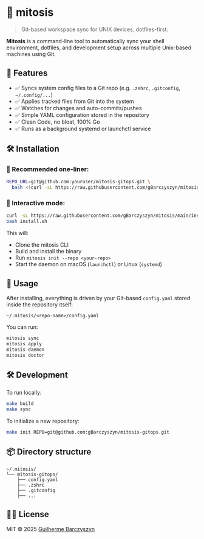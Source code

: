 # 🧬 mitosis

> Git-based workspace sync for UNIX devices, dotfiles-first.

**Mitosis** is a command-line tool to automatically sync your shell environment, dotfiles, and development setup across multiple Unix-based machines using Git.

## 🚀 Features

- ✅ Syncs system config files to a Git repo (e.g. `.zshrc`, `.gitconfig`, `~/.config/...`)
- ✅ Applies tracked files from Git into the system
- ✅ Watches for changes and auto-commits/pushes
- ✅ Simple YAML configuration stored in the repository
- ✅ Clean Code, no bloat, 100% Go
- ✅ Runs as a background systemd or launchctl service

## 🛠 Installation

### 🔹 Recommended one-liner:

```bash
REPO_URL=git@github.com:youruser/mitosis-gitops.git \
  bash <(curl -sL https://raw.githubusercontent.com/gBarczyszyn/mitosis/main/install.sh)
```

### 🔹 Interactive mode:

```bash
curl -sL https://raw.githubusercontent.com/gBarczyszyn/mitosis/main/install.sh -o install.sh
bash install.sh
```

This will:
- Clone the mitosis CLI
- Build and install the binary
- Run `mitosis init --repo <your-repo>`
- Start the daemon on macOS (`launchctl`) or Linux (`systemd`)

## 🧬 Usage

After installing, everything is driven by your Git-based `config.yaml` stored inside the repository itself:

```
~/.mitosis/<repo-name>/config.yaml
```

You can run:

```bash
mitosis sync
mitosis apply
mitosis daemon
mitosis doctor
```

## 🛠 Development

To run locally:

```bash
make build
make sync
```

To initialize a new repository:

```bash
make init REPO=git@github.com:gBarczyszyn/mitosis-gitops.git
```

## 📦 Directory structure

```
~/.mitosis/
└── mitosis-gitops/
    ├── config.yaml
    ├── .zshrc
    ├── .gitconfig
    ├── ...
```

## 🧑‍💻 License

MIT © 2025 [Guilherme Barczyszyn](https://github.com/gBarczyszyn)
